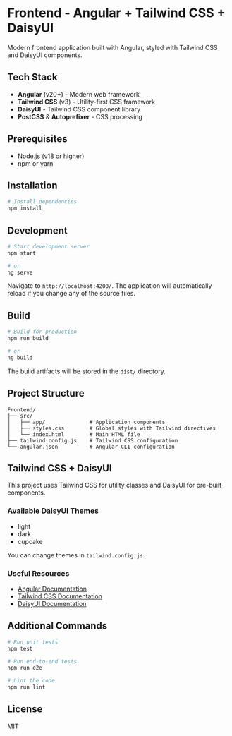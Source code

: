 # Frontend - Angular + Tailwind CSS + DaisyUI

Modern frontend application built with Angular, styled with Tailwind CSS and DaisyUI components.

## Tech Stack

- **Angular** (v20+) - Modern web framework
- **Tailwind CSS** (v3) - Utility-first CSS framework
- **DaisyUI** - Tailwind CSS component library
- **PostCSS** & **Autoprefixer** - CSS processing

## Prerequisites

- Node.js (v18 or higher)
- npm or yarn

## Installation

```bash
# Install dependencies
npm install
```

## Development

```bash
# Start development server
npm start

# or
ng serve
```

Navigate to `http://localhost:4200/`. The application will automatically reload if you change any of the source files.

## Build

```bash
# Build for production
npm run build

# or
ng build
```

The build artifacts will be stored in the `dist/` directory.

## Project Structure

```
Frontend/
├── src/
│   ├── app/              # Application components
│   ├── styles.css        # Global styles with Tailwind directives
│   └── index.html        # Main HTML file
├── tailwind.config.js    # Tailwind CSS configuration
└── angular.json          # Angular CLI configuration
```

## Tailwind CSS + DaisyUI

This project uses Tailwind CSS for utility classes and DaisyUI for pre-built components.

### Available DaisyUI Themes
- light
- dark
- cupcake

You can change themes in `tailwind.config.js`.

### Useful Resources
- [Angular Documentation](https://angular.dev)
- [Tailwind CSS Documentation](https://tailwindcss.com/docs)
- [DaisyUI Documentation](https://daisyui.com)

## Additional Commands

```bash
# Run unit tests
npm test

# Run end-to-end tests
npm run e2e

# Lint the code
npm run lint
```

## License

MIT

